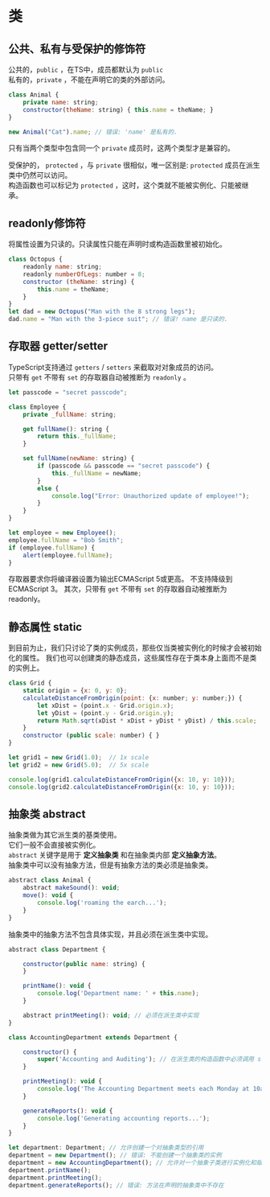 # 类

## 公共、私有与受保护的修饰符
公共的，`public` ，在TS中，成员都默认为 `public`   
私有的，`private` ，不能在声明它的类的外部访问。  
```javascript
class Animal {
    private name: string;
    constructor(theName: string) { this.name = theName; }
}

new Animal("Cat").name; // 错误: 'name' 是私有的.
```
只有当两个类型中包含同一个 `private` 成员时，这两个类型才是兼容的。  

受保护的， `protected` ，与 `private` 很相似，唯一区别是: `protected` 成员在派生类中仍然可以访问。  
构造函数也可以标记为 `protected` ，这时，这个类就不能被实例化、只能被继承。  

## readonly修饰符
将属性设置为只读的。只读属性只能在声明时或构造函数里被初始化。  
```javascript
class Octopus {
    readonly name: string;
    readonly numberOfLegs: number = 8;
    constructor (theName: string) {
        this.name = theName;
    }
}
let dad = new Octopus("Man with the 8 strong legs");
dad.name = "Man with the 3-piece suit"; // 错误! name 是只读的.
```

## 存取器 getter/setter
TypeScript支持通过 `getters` / `setters` 来截取对对象成员的访问。  
只带有 `get` 不带有 `set` 的存取器自动被推断为 `readonly` 。  
```javascript
let passcode = "secret passcode";

class Employee {
    private _fullName: string;

    get fullName(): string {
        return this._fullName;
    }

    set fullName(newName: string) {
        if (passcode && passcode == "secret passcode") {
            this._fullName = newName;
        }
        else {
            console.log("Error: Unauthorized update of employee!");
        }
    }
}

let employee = new Employee();
employee.fullName = "Bob Smith";
if (employee.fullName) {
    alert(employee.fullName);
}
```
存取器要求你将编译器设置为输出ECMAScript 5或更高。 不支持降级到ECMAScript 3。 其次，只带有 `get` 不带有 `set` 的存取器自动被推断为 readonly。

## 静态属性 static
到目前为止，我们只讨论了类的实例成员，那些仅当类被实例化的时候才会被初始化的属性。 我们也可以创建类的静态成员，这些属性存在于类本身上面而不是类的实例上。
```javascript
class Grid {
    static origin = {x: 0, y: 0};
    calculateDistanceFromOrigin(point: {x: number; y: number;}) {
        let xDist = (point.x - Grid.origin.x);
        let yDist = (point.y - Grid.origin.y);
        return Math.sqrt(xDist * xDist + yDist * yDist) / this.scale;
    }
    constructor (public scale: number) { }
}

let grid1 = new Grid(1.0);  // 1x scale
let grid2 = new Grid(5.0);  // 5x scale

console.log(grid1.calculateDistanceFromOrigin({x: 10, y: 10}));
console.log(grid2.calculateDistanceFromOrigin({x: 10, y: 10}));
```

## 抽象类 abstract
抽象类做为其它派生类的基类使用。  
它们一般不会直接被实例化。  
`abstract` 关键字是用于 **定义抽象类** 和在抽象类内部 **定义抽象方法**。   
抽象类中可以没有抽象方法，但是有抽象方法的类必须是抽象类。 
```javascript
abstract class Animal {
    abstract makeSound(): void;
    move(): void {
        console.log('roaming the earch...');
    }
}
```
抽象类中的抽象方法不包含具体实现，并且必须在派生类中实现。
```javascript
abstract class Department {

    constructor(public name: string) {
    }

    printName(): void {
        console.log('Department name: ' + this.name);
    }

    abstract printMeeting(): void; // 必须在派生类中实现
}

class AccountingDepartment extends Department {

    constructor() {
        super('Accounting and Auditing'); // 在派生类的构造函数中必须调用 super()
    }

    printMeeting(): void {
        console.log('The Accounting Department meets each Monday at 10am.');
    }

    generateReports(): void {
        console.log('Generating accounting reports...');
    }
}

let department: Department; // 允许创建一个对抽象类型的引用
department = new Department(); // 错误: 不能创建一个抽象类的实例
department = new AccountingDepartment(); // 允许对一个抽象子类进行实例化和赋值
department.printName();
department.printMeeting();
department.generateReports(); // 错误: 方法在声明的抽象类中不存在
```